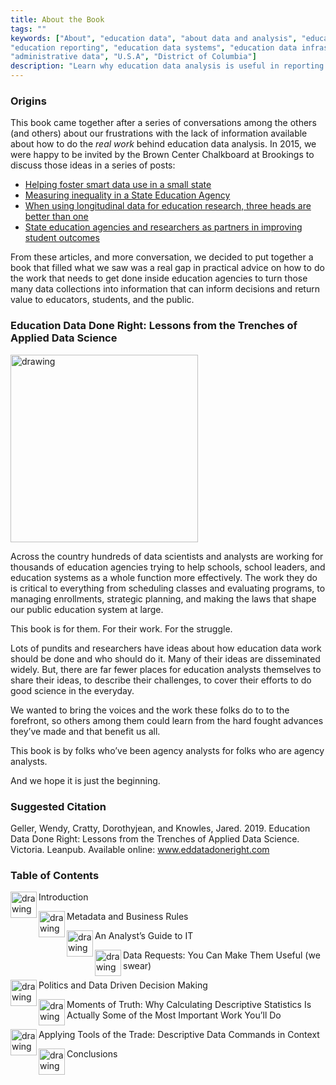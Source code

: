 ```yaml
---
title: About the Book
tags: ""
keywords: ["About", "education data", "about data and analysis", "education data analysis",
"education reporting", "education data systems", "education data infrastructure",
"administrative data", "U.S.A", "District of Columbia"]
description: "Learn why education data analysis is useful in reporting on education systems and infrastructure and the benefits it has for educators, students and the public."
---
```


### Origins

This book came together after a series of conversations among the others (and others) about our 
frustrations with the lack of information available about how to do the *real work* behind 
education data analysis. In 2015, we were happy to be invited by the Brown Center Chalkboard at 
Brookings to discuss those ideas in a series of posts:

- [Helping foster smart data use in a small state](https://www.brookings.edu/blog/brown-center-chalkboard/2015/11/13/helping-foster-smart-data-use-in-a-small-state/)
- [Measuring inequality in a State Education Agency](https://www.brookings.edu/blog/brown-center-chalkboard/2015/11/04/measuring-inequality-in-a-state-education-agency/)
- [When using longitudinal data for education research, three heads are better than one](https://www.brookings.edu/blog/brown-center-chalkboard/2015/12/07/when-using-longitudinal-data-for-education-research-three-heads-are-better-than-one/)
- [State education agencies and researchers as partners in improving student outcomes](https://www.brookings.edu/blog/brown-center-chalkboard/2016/04/20/state-education-agencies-and-researchers-as-partners-in-improving-student-outcomes/)

From these articles, and more conversation, we decided to put together a book that filled what we 
saw was a real gap in practical advice on how to do the work that needs to get done inside 
education agencies to turn those many data collections into information that can inform decisions 
and return value to educators, students, and the public. 

### Education Data Done Right: Lessons from the Trenches of Applied Data Science

<img src="/book_cover.jpg" alt="drawing" width="300" align="center"/>

Across the country hundreds of data scientists and analysts are working for thousands of education agencies trying to help schools, school leaders, and education systems as a whole function more effectively. The work they do is critical to everything from scheduling classes and evaluating programs, to managing enrollments, strategic planning, and making the laws that shape our public education system at large. 

This book is for them. For their work. For the struggle. 

Lots of pundits and researchers have ideas about how education data work should be done and who should do it. Many of their ideas are disseminated widely. But, there are far fewer places for education analysts themselves to share their ideas, to describe their challenges, to cover their efforts to do good science in the everyday. 

We wanted to bring the voices and the work these folks do to to the forefront, so others among them could learn from the hard fought advances they’ve made and that benefit us all. 

This book is by folks who’ve been agency analysts for folks who are agency analysts. 

And we hope it is just the beginning. 

### Suggested Citation


Geller, Wendy, Cratty, Dorothyjean, and Knowles, Jared. 2019. 
Education Data Done Right: Lessons from the Trenches of Applied Data Science. 
Victoria. Leanpub. Available online: www.eddatadoneright.com


### Table of Contents

<img src="/chapter_1.png" alt="drawing" width="42" align="left"/>

Introduction

<img src="/chapter_2.png" alt="drawing" width="42" align="left"/>

Metadata and Business Rules

<img src="/chapter_3.png" alt="drawing" width="42" align="left"/>

An Analyst’s Guide to IT

<img src="/chapter_4.png" alt="drawing" width="42" align="left"/>

Data Requests: You Can Make Them Useful (we swear)

<img src="/chapter_5.png" alt="drawing" width="42" align="left"/>

Politics and Data Driven Decision Making

<img src="/chapter_6.png" alt="drawing" width="42" align="left"/>

Moments of Truth: Why Calculating Descriptive Statistics Is Actually Some of the Most Important Work You’ll Do

<img src="/chapter_7.png" alt="drawing" width="42" align="left"/>

Applying Tools of the Trade: Descriptive Data Commands in Context

<img src="/chapter_8.png" alt="drawing" width="42" align="left"/>

Conclusions

